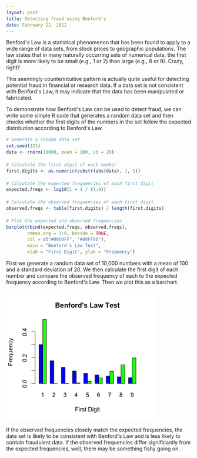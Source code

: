 ```yaml
---
layout: post
title: Detecting fraud using Benford's
date: February 22, 2022
---
```


Benford's Law is a statistical phenomenon that has been found to apply to a wide range of data sets, from stock prices to geographic populations. The law states that in many naturally occurring sets of numerical data, the first digit is more likely to be small (e.g., 1 or 2) than large (e.g., 8 or 9). Crazy, right?

This seemingly counterintuitive pattern is actually quite useful for detecting potential fraud in financial or research data. If a data set is not consistent with Benford's Law, it may indicate that the data has been manipulated or fabricated.

To demonstrate how Benford's Law can be used to detect fraud, we can write some simple R code that generates a random data set and then checks whether the first digits of the numbers in the set follow the expected distribution according to Benford's Law.

```r
# Generate a random data set
set.seed(123)
data <- rnorm(10000, mean = 100, sd = 20)

# Calculate the first digit of each number
first.digits <- as.numeric(substr(abs(data), 1, 1))

# Calculate the expected frequencies of each first digit
expected.freqs <- log10(1 + 1 / (1:9))

# Calculate the observed frequencies of each first digit
observed.freqs <- table(first.digits) / length(first.digits)

# Plot the expected and observed frequencies
barplot(rbind(expected.freqs, observed.freqs),
        names.arg = 1:9, beside = TRUE,
        col = c("#0000FF", "#00FF00"),
        main = "Benford's Law Test",
        xlab = "First Digit", ylab = "Frequency")
```

First we generate a random data set of 10,000 numbers with a mean of 100 and a standard deviation of 20. We then calculate the first digit of each number and compare the observed frequency of each to the expected frequency according to Benford's Law. Then we plot this as a barchart. 

![Plot generated by the above R code](/images/2022-5-11-detecting-fraud-using-benfords/benfords-law-test-plot.png)

If the observed frequencies closely match the expected frequencies, the data set is likely to be consistent with Benford's Law and is less likely to contain fraudulent data. If the observed frequencies differ significantly from the expected frequencies, well, there may be something fishy going on.